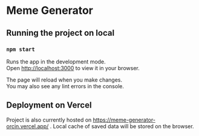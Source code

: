 # Meme Generator

## Running the project on local
### `npm start`

Runs the app in the development mode.\
Open [http://localhost:3000](http://localhost:3000) to view it in your browser.

The page will reload when you make changes.\
You may also see any lint errors in the console.

## Deployment on Vercel

Project is also currently hosted on https://meme-generator-orcin.vercel.app/ .
Local cache of saved data will be stored on the browser.


